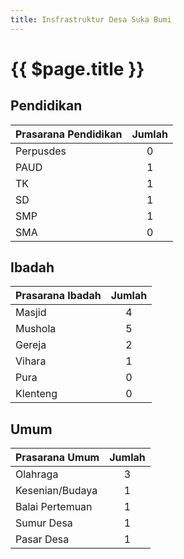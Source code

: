 ```yaml
---
title: Insfrastruktur Desa Suka Bumi
---
```


# {{ $page.title }}

## Pendidikan

| Prasarana Pendidikan | Jumlah |
| -------------------- | :----: |
| Perpusdes            |   0    |
| PAUD                 |   1    |
| TK                   |   1    |
| SD                   |   1    |
| SMP                  |   1    |
| SMA                  |   0    |

## Ibadah

| Prasarana Ibadah | Jumlah |
| ---------------- | :----: |
| Masjid           |   4    |
| Mushola          |   5    |
| Gereja           |   2    |
| Vihara           |   1    |
| Pura             |   0    |
| Klenteng         |   0    |

## Umum

| Prasarana Umum  | Jumlah |
| --------------- | :----: |
| Olahraga        |   3    |
| Kesenian/Budaya |   1    |
| Balai Pertemuan |   1    |
| Sumur Desa      |   1    |
| Pasar Desa      |   1    |
